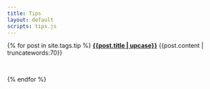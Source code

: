 ```yaml
---
title: Tips
layout: default
scripts: tips.js
---
```


{% for post in site.tags.tip %}
__[{{post.title | upcase}}]({{post.url}})__
{{post.content | truncatewords:70}}

<br />

{% endfor %}
